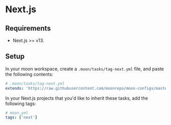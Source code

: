 # Next.js

## Requirements

- Next.js >= v13.

## Setup

In your moon workspace, create a `.moon/tasks/tag-next.yml` file, and paste the following contents:

```yaml
# .moon/tasks/tag-next.yml
extends: 'https://raw.githubusercontent.com/moonrepo/moon-configs/master/javascript/next/tasks.yml'
```

In your Next.js projects that you'd like to inherit these tasks, add the following tags:

```yaml
# moon.yml
tags: ['next']
```
